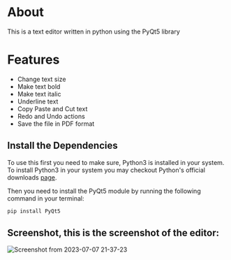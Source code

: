 # About   
This is a text editor written in python using the PyQt5 library

# Features   
- Change text size
- Make text bold
- Make text italic
- Underline text
- Copy Paste and Cut text
- Redo and Undo actions
- Save the file in PDF format

## Install the Dependencies

To use this first you need to make sure, Python3 is installed in your system.
To install Python3 in your system you may checkout Python's official downloads [page](https://www.python.org/downloads/).

Then you need to install the PyQt5 module by running the following command in your terminal:

```bash
pip install PyQt5
```

## Screenshot, this is the screenshot of the editor:

![Screenshot from 2023-07-07 21-37-23](https://github.com/victorpreston/Python-CodeNest/assets/112781610/2c8106b2-b149-46d1-af19-e31e97f4df47)


